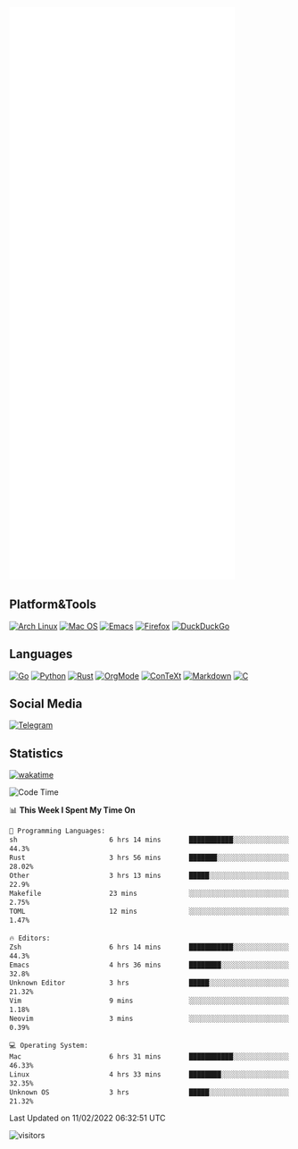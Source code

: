 ![Metrics](https://github.com/SteamedFish/SteamedFish/blob/master/github-metrics.svg)

## Platform&Tools

[![Arch Linux](https://img.shields.io/badge/ArchLinux-1793D1?logo=arch-linux&logoColor=fff&style=flat-square)](https://archlinux.org/)
[![Mac OS](https://img.shields.io/badge/MacOS-000000?style=flat-square&logo=macos&logoColor=F0F0F0)](https://www.apple.com/macos/)
[![Emacs](https://img.shields.io/badge/Emacs-%237F5AB6.svg?&style=flat-square&logo=gnu-emacs&logoColor=white)](https://www.gnu.org/software/emacs/)
[![Firefox](https://img.shields.io/badge/Firefox-FF7139?style=flat-square&logo=Firefox-Browser&logoColor=white)](https://firefox.com/)
[![DuckDuckGo](https://img.shields.io/badge/DuckDuckGo-DE5833?style=flat-square&logo=DuckDuckGo&logoColor=white)](https://duckduckgo.com/)

## Languages

[![Go](https://img.shields.io/badge/Golang-%2300ADD8.svg?style=flat-square&logo=go&logoColor=white)](https://golang.org/)
[![Python](https://img.shields.io/badge/Python-3670A0?style=flat-square&logo=python&logoColor=ffdd54)](https://www.python.org/)
[![Rust](https://img.shields.io/badge/Rust-%23000000.svg?style=flat-square&logo=rust&logoColor=white)](https://www.rust-lang.org/)
[![OrgMode](https://img.shields.io/badge/OrgMode-%23000000.svg?style=flat-square&logo=org&logoColor=white)](https://orgmode.org/)
[![ConTeXt](https://img.shields.io/badge/ConTeXt-%23008080.svg?style=flat-square&logo=latex&logoColor=white)](https://contextgarden.net/)
[![Markdown](https://img.shields.io/badge/MarkDown-%23000000.svg?style=flat-square&logo=markdown&logoColor=white)](https://daringfireball.net/projects/markdown/)
[![C](https://img.shields.io/badge/C-%2300599C.svg?style=flat-square&logo=c&logoColor=white)](https://www.iso.org/standard/74528.html)

## Social Media

[![Telegram](https://img.shields.io/badge/SteamedFish-2CA5E0?style=social&logo=telegram&logoColor=white)](https://t.me/SteamedFish)

## Statistics
[![wakatime](https://wakatime.com/badge/user/168280d6-fcf2-4b4f-ad3a-dc4612f35b38.svg)](https://wakatime.com/@168280d6-fcf2-4b4f-ad3a-dc4612f35b38)

<!--START_SECTION:waka-->
![Code Time](http://img.shields.io/badge/Code%20Time-1%2C601%20hrs%2032%20mins-blue)

📊 **This Week I Spent My Time On** 

```text
💬 Programming Languages: 
sh                       6 hrs 14 mins       ███████████░░░░░░░░░░░░░░   44.3% 
Rust                     3 hrs 56 mins       ███████░░░░░░░░░░░░░░░░░░   28.02% 
Other                    3 hrs 13 mins       █████░░░░░░░░░░░░░░░░░░░░   22.9% 
Makefile                 23 mins             ░░░░░░░░░░░░░░░░░░░░░░░░░   2.75% 
TOML                     12 mins             ░░░░░░░░░░░░░░░░░░░░░░░░░   1.47%

🔥 Editors: 
Zsh                      6 hrs 14 mins       ███████████░░░░░░░░░░░░░░   44.3% 
Emacs                    4 hrs 36 mins       ████████░░░░░░░░░░░░░░░░░   32.8% 
Unknown Editor           3 hrs               █████░░░░░░░░░░░░░░░░░░░░   21.32% 
Vim                      9 mins              ░░░░░░░░░░░░░░░░░░░░░░░░░   1.18% 
Neovim                   3 mins              ░░░░░░░░░░░░░░░░░░░░░░░░░   0.39%

💻 Operating System: 
Mac                      6 hrs 31 mins       ███████████░░░░░░░░░░░░░░   46.33% 
Linux                    4 hrs 33 mins       ████████░░░░░░░░░░░░░░░░░   32.35% 
Unknown OS               3 hrs               █████░░░░░░░░░░░░░░░░░░░░   21.32%

```


 Last Updated on 11/02/2022 06:32:51 UTC
<!--END_SECTION:waka-->

![visitors](https://visitor-badge.laobi.icu/badge?page_id=SteamedFish.SteamedFish)
